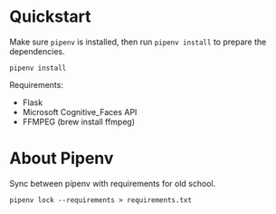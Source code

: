 Quickstart
=========

Make sure `pipenv` is installed, then run `pipenv install` to prepare the dependencies.
```
pipenv install
```

Requirements:
- Flask
- Microsoft Cognitive_Faces API
- FFMPEG (brew install ffmpeg)

About Pipenv
===========

Sync between pipenv with requirements for old school.
```
pipenv lock --requirements > requirements.txt
```
